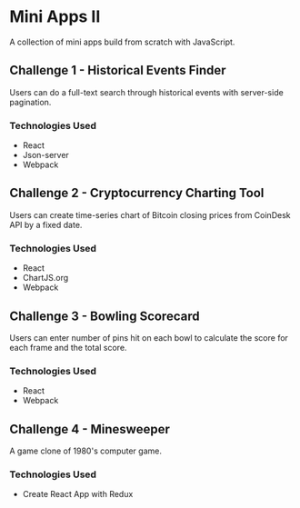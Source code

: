 # Mini Apps II

A collection of mini apps build from scratch with JavaScript.

## Challenge 1 - Historical Events Finder
  Users can do a full-text search through historical events with server-side pagination.
  
  ### Technologies Used
  - React
  - Json-server
  - Webpack
 
 ## Challenge 2 - Cryptocurrency Charting Tool
  Users can create time-series chart of Bitcoin closing prices from CoinDesk API by a fixed date.
  
  ### Technologies Used
  - React
  - ChartJS.org
  - Webpack

## Challenge 3 - Bowling Scorecard
  Users can enter number of pins hit on each bowl to calculate the score for each frame and the total score.
  
  ### Technologies Used
  - React
  - Webpack
  
  ## Challenge 4 - Minesweeper
  A game clone of 1980's computer game.
  
  ### Technologies Used
  - Create React App with Redux
